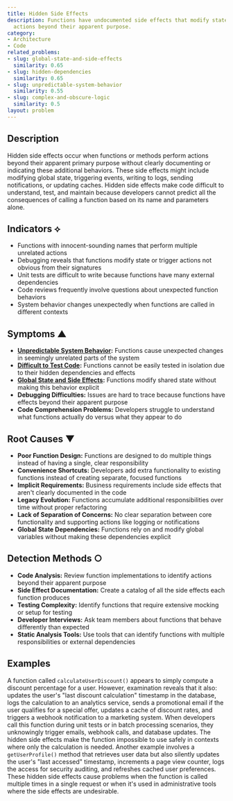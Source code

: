```yaml
---
title: Hidden Side Effects
description: Functions have undocumented side effects that modify state or trigger
  actions beyond their apparent purpose.
category:
- Architecture
- Code
related_problems:
- slug: global-state-and-side-effects
  similarity: 0.65
- slug: hidden-dependencies
  similarity: 0.65
- slug: unpredictable-system-behavior
  similarity: 0.55
- slug: complex-and-obscure-logic
  similarity: 0.5
layout: problem
---
```


## Description

Hidden side effects occur when functions or methods perform actions beyond their apparent primary purpose without clearly documenting or indicating these additional behaviors. These side effects might include modifying global state, triggering events, writing to logs, sending notifications, or updating caches. Hidden side effects make code difficult to understand, test, and maintain because developers cannot predict all the consequences of calling a function based on its name and parameters alone.

## Indicators ⟡
- Functions with innocent-sounding names that perform multiple unrelated actions
- Debugging reveals that functions modify state or trigger actions not obvious from their signatures
- Unit tests are difficult to write because functions have many external dependencies
- Code reviews frequently involve questions about unexpected function behaviors
- System behavior changes unexpectedly when functions are called in different contexts

## Symptoms ▲
- **[Unpredictable System Behavior](unpredictable-system-behavior.md):** Functions cause unexpected changes in seemingly unrelated parts of the system
- **[Difficult to Test Code](difficult-to-test-code.md):** Functions cannot be easily tested in isolation due to their hidden dependencies and effects
- **[Global State and Side Effects](global-state-and-side-effects.md):** Functions modify shared state without making this behavior explicit
- **Debugging Difficulties:** Issues are hard to trace because functions have effects beyond their apparent purpose
- **Code Comprehension Problems:** Developers struggle to understand what functions actually do versus what they appear to do

## Root Causes ▼
- **Poor Function Design:** Functions are designed to do multiple things instead of having a single, clear responsibility
- **Convenience Shortcuts:** Developers add extra functionality to existing functions instead of creating separate, focused functions
- **Implicit Requirements:** Business requirements include side effects that aren't clearly documented in the code
- **Legacy Evolution:** Functions accumulate additional responsibilities over time without proper refactoring
- **Lack of Separation of Concerns:** No clear separation between core functionality and supporting actions like logging or notifications
- **Global State Dependencies:** Functions rely on and modify global variables without making these dependencies explicit

## Detection Methods ○
- **Code Analysis:** Review function implementations to identify actions beyond their apparent purpose
- **Side Effect Documentation:** Create a catalog of all the side effects each function produces
- **Testing Complexity:** Identify functions that require extensive mocking or setup for testing
- **Developer Interviews:** Ask team members about functions that behave differently than expected
- **Static Analysis Tools:** Use tools that can identify functions with multiple responsibilities or external dependencies

## Examples

A function called `calculateUserDiscount()` appears to simply compute a discount percentage for a user. However, examination reveals that it also: updates the user's "last discount calculation" timestamp in the database, logs the calculation to an analytics service, sends a promotional email if the user qualifies for a special offer, updates a cache of discount rates, and triggers a webhook notification to a marketing system. When developers call this function during unit tests or in batch processing scenarios, they unknowingly trigger emails, webhook calls, and database updates. The hidden side effects make the function impossible to use safely in contexts where only the calculation is needed. Another example involves a `getUserProfile()` method that retrieves user data but also silently updates the user's "last accessed" timestamp, increments a page view counter, logs the access for security auditing, and refreshes cached user preferences. These hidden side effects cause problems when the function is called multiple times in a single request or when it's used in administrative tools where the side effects are undesirable.